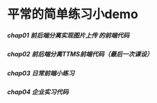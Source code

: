 ﻿# 平常的简单练习小demo
##### chap01 前后端分离实现图片上传 的前端代码
##### chap02 前后端分离TTMS前端代码（最后一次课设）
##### chap03 日常前端小练习
##### chap04 企业实习代码